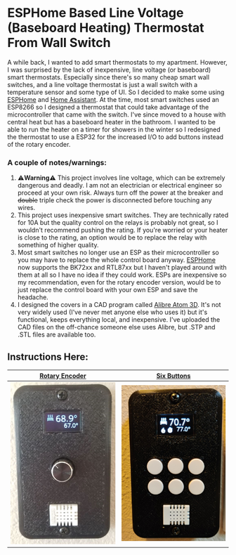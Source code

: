 # ESPHome Based Line Voltage (Baseboard Heating) Thermostat From Wall Switch
A while back, I wanted to add smart thermostats to my apartment.  However, I was surprised by the lack of inexpensive, line voltage (or baseboard) smart thermostats.  Especially since there's so many cheap smart wall switches, and a line voltage thermostat is just a wall switch with a temperature sensor and some type of UI.  So I decided to make some using [ESPHome](esphome.io) and [Home Assistant](home-assistant.io).  At the time, most smart switches used an ESP8266 so I designed a thermostat that could take advantage of the microcontroller that came with the switch.  I've since moved to a house with central heat but has a baseboard heater in the bathroom.  I wanted to be able to run the heater on a timer for showers in the winter so I redesigned the thermostat to use a ESP32 for the increased I/O to add buttons instead of the rotary encoder.

### A couple of notes/warnings:

1. :warning:**Warning**:warning: This project involves line voltage, which can be extremely dangerous and deadly.  I am not an electrician or electrical engineer so proceed at your own risk.  Always turn off the power at the breaker and ~~double~~ triple check the power is disconnected before touching any wires.
1. This project uses inexpensive smart switches.  They are technically rated for 10A but the quality control on the relays is probably not great, so I wouldn't recommend pushing the rating.  If you're worried or your heater is close to the rating, an option would be to replace the relay with something of higher quality.
1. Most smart switches no longer use an ESP as their microcontroller so you may have to replace the whole control board anyway.  [ESPHome](esphome.io) now supports the BK72xx and RTL87xx but I haven't played around with them at all so I have no idea if they could work.  ESPs are inexpensive so my recommendation, even for the rotary encoder version, would be to just replace the control board with your own ESP and save the headache.
1. I designed the covers in a CAD program called [Alibre Atom 3D](https://www.alibre.com/atom3d/).  It's not very widely used (I've never met anyone else who uses it) but it's functional, keeps everything local, and inexpensive.  I've uploaded the CAD files on the off-chance someone else uses Alibre, but .STP and .STL files are available too.

## Instructions Here:

[**Rotary Encoder**](/rotary-encoder/Rotary-Encoder.md) | [**Six Buttons**](/six-buttons/Six-Buttons.md)
:--------------------------------------------------:|:----------------------------------------------------------:
![](/rotary-encoder/images/finished_thermostat.jpg)  |  ![](/six-buttons/images/finished-thermostat-buttons.jpg)








